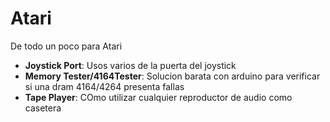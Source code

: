 # Atari
De todo un poco para Atari

* **Joystick Port**: Usos varios de la puerta del joystick
* **Memory Tester/4164Tester**: Solucion barata con arduino para verificar si una dram 4164/4264 presenta fallas
* **Tape Player**: COmo utilizar cualquier reproductor de audio como casetera

